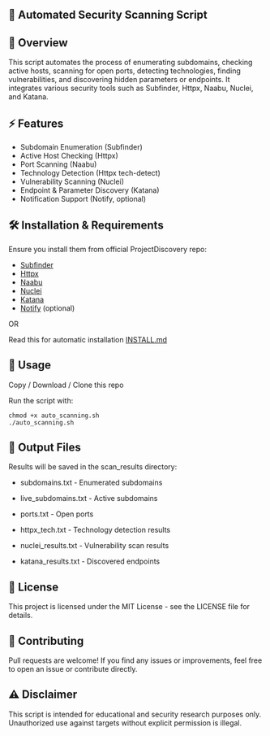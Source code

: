 ## 🔎 Automated Security Scanning Script

## 📌 Overview

This script automates the process of enumerating subdomains, checking active hosts, scanning for open ports, detecting technologies, finding vulnerabilities, and discovering hidden parameters or endpoints. It integrates various security tools such as Subfinder, Httpx, Naabu, Nuclei, and Katana.

## ⚡ Features

- Subdomain Enumeration (Subfinder)
- Active Host Checking (Httpx)
- Port Scanning (Naabu)
- Technology Detection (Httpx tech-detect)
- Vulnerability Scanning (Nuclei)
- Endpoint & Parameter Discovery (Katana)
- Notification Support (Notify, optional)

## 🛠️ Installation & Requirements

Ensure you install them from official ProjectDiscovery repo:

- [Subfinder](https://github.com/projectdiscovery/subfinder)
- [Httpx](https://github.com/projectdiscovery/httpx)
- [Naabu](https://github.com/projectdiscovery/naabu)
- [Nuclei](https://github.com/projectdiscovery/nuclei)
- [Katana](https://github.com/projectdiscovery/katana)
- [Notify](https://github.com/projectdiscovery/notify) (optional)

OR

Read this for automatic installation [INSTALL.md](https://github.com/armanridho/PD_autopilot/blob/main/INSTALL.md)

## 🚀 Usage

Copy / Download / Clone this repo

Run the script with:
```
chmod +x auto_scanning.sh
./auto_scanning.sh
```

## 📂 Output Files

Results will be saved in the scan_results directory:

- subdomains.txt - Enumerated subdomains

- live_subdomains.txt - Active subdomains

- ports.txt - Open ports

- httpx_tech.txt - Technology detection results

- nuclei_results.txt - Vulnerability scan results

- katana_results.txt - Discovered endpoints

## 📜 License

This project is licensed under the MIT License - see the LICENSE file for details.

## 🤝 Contributing

Pull requests are welcome! If you find any issues or improvements, feel free to open an issue or contribute directly.

## ⚠️ Disclaimer

This script is intended for educational and security research purposes only. Unauthorized use against targets without explicit permission is illegal.
